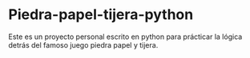 # Piedra-papel-tijera-python

Este es un proyecto personal escrito en python para prácticar la lógica detrás del famoso juego piedra papel y tijera.

